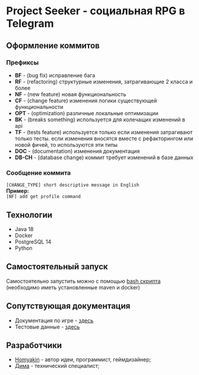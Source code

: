 # Project Seeker - социальная RPG в Telegram

## Оформление коммитов

### Префиксы
- **BF** - (bug fix) исправление бага
- **RF** - (refactoring) структурные изменения, затрагивающие 2 класса и более
- **NF** - (new feature) новая функциональность
- **CF** - (change feature) изменения логики существующей функциональности
- **OPT** - (optimization) различные локальные оптимизации
- **BK** - (breaks something) используется для колечащих изменений в api
- **TF** - (tests feature) используется только если изменения затрагивают только тесты. если изменения вносятся вместе с рефакторингом или новой фичей, то используются эти типы      
- **DOC** - (documentation) изменения документация
- **DB-CH** - (database change) коммит требует изменений в базе данных

### Сообщение коммита
`[CHANGE_TYPE] short descriptive message in English`<br>
**Пример:**<br>
`[NF] add get profile command`

## Технологии
- Java 18
- Docker
- PostgreSQL 14
- Python

## Самостоятельный запуск
Самостоятельно запустить можно с помощью [bash скрипта](deploy.sh) (необходимо иметь установленные maven и docker)

## Сопутствующая документация
- Документация по игре - [здесь](documentation/README.md)
- Тестовые данные - [здесь](documentation/README.md)

## Разработчики
- [Homyakin](https://github.com/Homyakin) - автор идеи, программист, геймдизайнер;
- [Дима](https://github.com/Accdaeffi) - технический специалист;
